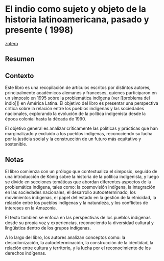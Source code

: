 # El indio como sujeto y objeto de la historia latinoamericana, pasado y presente ( 1998)
[zotero](zotero://select/items/@konig&al1998)

## Resumen


## Contexto
Este libro es una recopilación de artículos escritos por distintos autores, principalmente académicos alemanes y franceses, quienes participaron en un simposio en 1995 sobre la problemática indígena  (ver [[problema del indio]]) en América Latina. El objetivo del libro es presentar una perspectiva crítica sobre la relación entre los pueblos indígenas y las sociedades nacionales, explorando la evolución de la política indigenista desde la época colonial hasta la década de 1990.

El objetivo general es analizar críticamente las políticas y prácticas que han marginalizado y excluido a los pueblos indígenas, reconociendo su lucha por la justicia social y la construcción de un futuro más equitativo y sostenible.

## Notas
<!--El libro se estructura en-->

<!--Estructura conceptual:-->
 
El libro comienza con un prólogo que contextualiza el simposio, seguido de una introducción de König sobre la historia de la política indigenista, y luego se divide en secciones temáticas que abordan diferentes aspectos de la problemática indígena, tales como: la cosmovisión indígena, la integración en las sociedades nacionales, el desarrollo autodeterminado, los movimientos indígenas, el papel del estado en la gestión de la etnicidad, la relación entre los pueblos indígenas y la naturaleza, y los conflictos de intereses en la Amazonia.

El texto también se enfoca en las perspectivas de los pueblos indígenas desde su propia voz y experiencias, reconociendo la diversidad cultural y lingüística dentro de los grupos indígenas.

A lo largo del libro, los autores analizan conceptos como: la descolonización, la autodeterminación, la construcción de la identidad, la relación entre cultura y territorio, y la lucha por el reconocimiento de los derechos indígenas.

<!--Argumentos generales:-->
